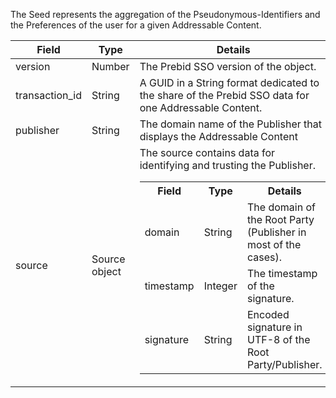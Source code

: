 
The Seed represents the aggregation of the Pseudonymous-Identifiers and the
Preferences of the user for a given Addressable Content. 

| Field                  | Type                                     | Details  |
|------------------------|------------------------------------------|----------|
| version                | Number                                   | The Prebid SSO version of the object.|
| transaction_id         | String                                   | A GUID in a String format dedicated to the share of the Prebid SSO data for one Addressable Content.|
| publisher         | String                                   | The domain name of the Publisher that displays the Addressable Content|
| source                 | Source object                            | The source contains data for identifying and trusting the Publisher.<br /><table><tr><th>Field</th><th>Type</th><th>Details</th></tr><tr><td>domain</td><td>String</td><td>The domain of the Root Party (Publisher in most of the cases).</td></tr><tr><td>timestamp</td><td>Integer</td><td>The timestamp of the signature.</td></tr><tr><td>signature</td><td>String</td><td>Encoded signature in UTF-8 of the Root Party/Publisher.</td></tr></table>|

